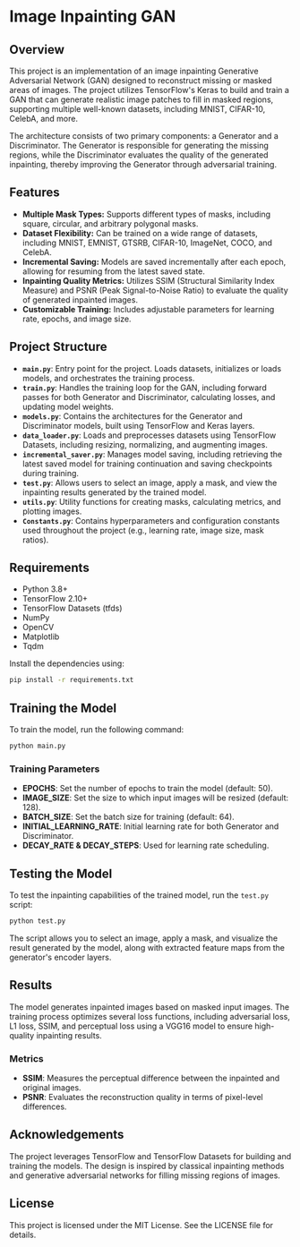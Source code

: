 # Image Inpainting GAN

## Overview

This project is an implementation of an image inpainting Generative Adversarial Network (GAN) designed to reconstruct missing or masked areas of images. The project utilizes TensorFlow's Keras to build and train a GAN that can generate realistic image patches to fill in masked regions, supporting multiple well-known datasets, including MNIST, CIFAR-10, CelebA, and more.

The architecture consists of two primary components: a Generator and a Discriminator. The Generator is responsible for generating the missing regions, while the Discriminator evaluates the quality of the generated inpainting, thereby improving the Generator through adversarial training.

## Features

- **Multiple Mask Types:** Supports different types of masks, including square, circular, and arbitrary polygonal masks.
- **Dataset Flexibility:** Can be trained on a wide range of datasets, including MNIST, EMNIST, GTSRB, CIFAR-10, ImageNet, COCO, and CelebA.
- **Incremental Saving:** Models are saved incrementally after each epoch, allowing for resuming from the latest saved state.
- **Inpainting Quality Metrics:** Utilizes SSIM (Structural Similarity Index Measure) and PSNR (Peak Signal-to-Noise Ratio) to evaluate the quality of generated inpainted images.
- **Customizable Training:** Includes adjustable parameters for learning rate, epochs, and image size.

## Project Structure

- **`main.py`**: Entry point for the project. Loads datasets, initializes or loads models, and orchestrates the training process.
- **`train.py`**: Handles the training loop for the GAN, including forward passes for both Generator and Discriminator, calculating losses, and updating model weights.
- **`models.py`**: Contains the architectures for the Generator and Discriminator models, built using TensorFlow and Keras layers.
- **`data_loader.py`**: Loads and preprocesses datasets using TensorFlow Datasets, including resizing, normalizing, and augmenting images.
- **`incremental_saver.py`**: Manages model saving, including retrieving the latest saved model for training continuation and saving checkpoints during training.
- **`test.py`**: Allows users to select an image, apply a mask, and view the inpainting results generated by the trained model.
- **`utils.py`**: Utility functions for creating masks, calculating metrics, and plotting images.
- **`Constants.py`**: Contains hyperparameters and configuration constants used throughout the project (e.g., learning rate, image size, mask ratios).

## Requirements

- Python 3.8+
- TensorFlow 2.10+
- TensorFlow Datasets (tfds)
- NumPy
- OpenCV
- Matplotlib
- Tqdm

Install the dependencies using:

```bash
pip install -r requirements.txt
```

## Training the Model

To train the model, run the following command:

```bash
python main.py
```

### Training Parameters

- **EPOCHS**: Set the number of epochs to train the model (default: 50).
- **IMAGE_SIZE**: Set the size to which input images will be resized (default: 128).
- **BATCH_SIZE**: Set the batch size for training (default: 64).
- **INITIAL_LEARNING_RATE**: Initial learning rate for both Generator and Discriminator.
- **DECAY_RATE & DECAY_STEPS**: Used for learning rate scheduling.

## Testing the Model

To test the inpainting capabilities of the trained model, run the `test.py` script:

```bash
python test.py
```

The script allows you to select an image, apply a mask, and visualize the result generated by the model, along with extracted feature maps from the generator's encoder layers.

## Results

The model generates inpainted images based on masked input images. The training process optimizes several loss functions, including adversarial loss, L1 loss, SSIM, and perceptual loss using a VGG16 model to ensure high-quality inpainting results.

### Metrics
- **SSIM**: Measures the perceptual difference between the inpainted and original images.
- **PSNR**: Evaluates the reconstruction quality in terms of pixel-level differences.

## Acknowledgements

The project leverages TensorFlow and TensorFlow Datasets for building and training the models. The design is inspired by classical inpainting methods and generative adversarial networks for filling missing regions of images.

## License

This project is licensed under the MIT License. See the LICENSE file for details.

